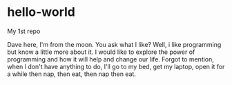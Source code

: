 # hello-world
My 1st repo

Dave here, I'm from the moon.
You ask what I like?
Well, i like programming but know a little more about it.
I would like to explore the power of programming and how it will help and change our life.
Forgot to mention, when I don't have anything to do, I'll go to my bed, get my laptop, open it for a while then nap, then eat, then nap then eat.
